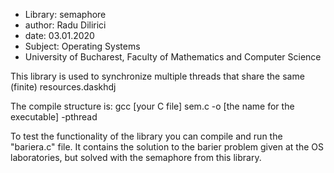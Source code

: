 - Library: semaphore
- author: Radu Dilirici
- date: 03.01.2020
- Subject: Operating Systems
- University of Bucharest, Faculty of Mathematics and Computer Science

This library is used to synchronize multiple threads that share the same (finite) resources.daskhdj

The compile structure is: gcc [your C file] sem.c -o [the name for the executable] -pthread

To test the functionality of the library you can compile and run the "bariera.c" file.
It contains the solution to the barier problem given at the OS laboratories, but solved with the semaphore from this library.
